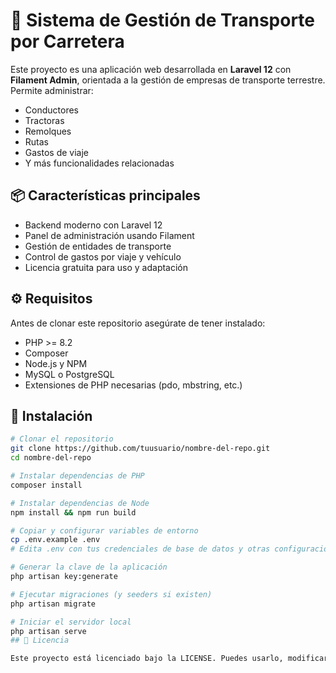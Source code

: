 ﻿# 🚛 Sistema de Gestión de Transporte por Carretera

Este proyecto es una aplicación web desarrollada en **Laravel 12** con **Filament Admin**, orientada a la gestión de empresas de transporte terrestre. Permite administrar:

- Conductores
- Tractoras
- Remolques
- Rutas
- Gastos de viaje
- Y más funcionalidades relacionadas

## 📦 Características principales

- Backend moderno con Laravel 12
- Panel de administración usando Filament
- Gestión de entidades de transporte
- Control de gastos por viaje y vehículo
- Licencia gratuita para uso y adaptación

## ⚙️ Requisitos

Antes de clonar este repositorio asegúrate de tener instalado:

- PHP >= 8.2
- Composer
- Node.js y NPM
- MySQL o PostgreSQL
- Extensiones de PHP necesarias (pdo, mbstring, etc.)

## 🚀 Instalación

```bash
# Clonar el repositorio
git clone https://github.com/tuusuario/nombre-del-repo.git
cd nombre-del-repo

# Instalar dependencias de PHP
composer install

# Instalar dependencias de Node
npm install && npm run build

# Copiar y configurar variables de entorno
cp .env.example .env
# Edita .env con tus credenciales de base de datos y otras configuraciones necesarias

# Generar la clave de la aplicación
php artisan key:generate

# Ejecutar migraciones (y seeders si existen)
php artisan migrate

# Iniciar el servidor local
php artisan serve
## 📄 Licencia

Este proyecto está licenciado bajo la LICENSE. Puedes usarlo, modificarlo y distribuirlo libremente.



